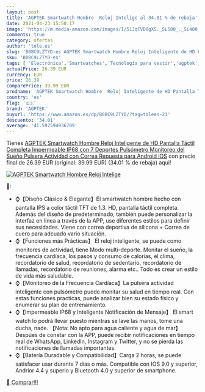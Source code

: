 ```yaml
---
layout: post
title: 'AGPTEK Smartwatch Hombre  Reloj Intelige al 34.01 % de rebaja'
date: 2021-04-23 15:50:17
image: 'https://m.media-amazon.com/images/I/51JqCVD0gXS._SL500_._SL400_.jpg'
comments: true
category: ofertas
author: 'tole.es'
slug: 'B08C9LZTYD-es AGPTEK Smartwatch Hombre Reloj Inteligente de HD Pantalla...'
sku: 'B08C9LZTYD-es'
tags: [ 'Electrónica','Smartwatches','Tecnología para vestir','agptek','android', ]
actualPrice: 26.39 EUR
currency: EUR
price: 26.39
comparePrice: 39.99 EUR
prodname: 'AGPTEK Smartwatch Hombre  Reloj Inteligente de HD Pantalla Táctil Completa Impermeable IP68 con 7 Deportes  Pulsómetro  Monitoreo del Sueño  Pulsera Actividad con Correa Repuesta para Android iOS'
country: 'es'
flag: '🇪🇸'
brand: 'AGPTEK'
buyurl: 'https://www.amazon.es/dp/B08C9LZTYD/?tag=tolees-21'
descuento: '34.01'
average: '41.597594936709'
---
```


Tienes [AGPTEK Smartwatch Hombre  Reloj Inteligente de HD Pantalla Táctil Completa Impermeable IP68 con 7 Deportes  Pulsómetro  Monitoreo del Sueño  Pulsera Actividad con Correa Repuesta para Android iOS](https://www.amazon.es/dp/B08C9LZTYD/?tag=tolees-21) con precio final de  26.39 EUR (original: 39.99 EUR) (34.01 %  de rebaja) aqui!

[![AGPTEK Smartwatch Hombre  Reloj Intelige](https://m.media-amazon.com/images/I/51JqCVD0gXS._SL500_._SL400_.jpg)](https://www.amazon.es/dp/B08C9LZTYD/?tag=tolees-21)

🔎:

- ⌚【Diseño Clásico & Elegante】El smartwatch hombre hecho con pantalla IPS a color táctil TFT de 1.3. HD, pantalla táctil completa. Además del diseño de predeterminado, también puede personalizar la interfaz en línea a través de la APP, use diferentes estilos para definir sus necesidades. Viene con correa deportiva de silicona + Correa de cuero para adcuado vario situación.
- ⌚【Funciones más Prácticas】 El reloj inteligente, se puede como monitores de actividad, tiene Modo multi-deporte. Monitar el sueño, la frecuencia cardíaca, los pasos y consumo de calorías, el clima, recordatorio de salud, recordatorio de sedentario, recordatorio de llamadas, recordatorio de reuniones, alarma etc.. Todo es crear un estilo de vida más saludable.
- ⌚【Monitoreo de la Frecuencia Cardíaca】La pulsera actividad inteligente con pulsómetro puede monitar su salud en tiempo real. Con estas funciones practicas, puede analizar bien su estado físico y enumerar su plan de entrenamiento.
- ⌚【Impermeable IP68 y Inteligente Notificación de Mensaje】 El smart watch lo podrá llevar puesto mientras se lave las manos, tome una ducha, nade. 【Nota: No apto para agua caliente y agua de mar】Despúes de conetar con la APP, puede recibir notificaciones en tiempo real de WhatsApp, LinkedIn, Instagram y Twitter, y no se pierda las notificaciones de llamadas importantes.
- ⌚【Batería Duradable y Compatibilidad】Carga 2 horas, se puede satisfacer usar durante 7 días o más. Compatible con IOS 9.0 y superior, Andrior 4.4 y superio y Bluetooth 4.0 y superior de smartphone.

[🛒 Comprar!!!](https://www.amazon.es/dp/B08C9LZTYD/?tag=tolees-21)
